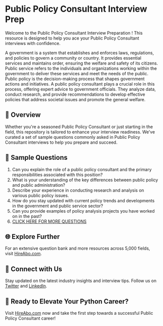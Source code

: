 # Public Policy Consultant Interview Prep

Welcome to the Public Policy Consultant Interview Preparation ! This resource is designed to help you ace your Public Policy Consultant interviews with confidence.

A government is a system that establishes and enforces laws, regulations, and policies to govern a community or country. It provides essential services and maintains order, ensuring the welfare and safety of its citizens. Public service refers to the individuals and organizations working within the government to deliver these services and meet the needs of the public. Public policy is the decision-making process that shapes government actions and initiatives. A public policy consultant plays a crucial role in this process, offering expert advice to government officials. They analyze data, conduct research, and provide recommendations to develop effective policies that address societal issues and promote the general welfare.

## 🚀 Overview

Whether you're a seasoned Public Policy Consultant or just starting in the field, this repository is tailored to enhance your interview readiness. We've curated a set of sample questions commonly asked in Public Policy Consultant interviews to help you prepare and succeed.

## 📝 Sample Questions

1. Can you explain the role of a public policy consultant and the primary responsibilities associated with this position?
2. What is your understanding of the key differences between public policy and public administration?
3. Describe your experience in conducting research and analysis on various public policy issues.
4. How do you stay updated with current policy trends and developments in the government and public service sector?
5. Can you provide examples of policy analysis projects you have worked on in the past?
6. [CLICK HERE FOR MORE QUESTIONS](https://hireabo.com/job/17_2_6/Public%20Policy%20Consultant)

## 🌐 Explore Further

For an extensive question bank and more resources across 5,000 fields, visit [HireAbo.com](https://www.hireabo.com).

## 📱 Connect with Us

Stay updated on the latest industry insights and interview tips. Follow us on [Twitter](https://twitter.com/hireabo) and [LinkedIn](https://www.linkedin.com/in/hire-abo-3609972a8/).

## 🚀 Ready to Elevate Your Python Career?

Visit [HireAbo.com](https://www.hireabo.com) now and take the first step towards a successful Public Policy Consultant career!